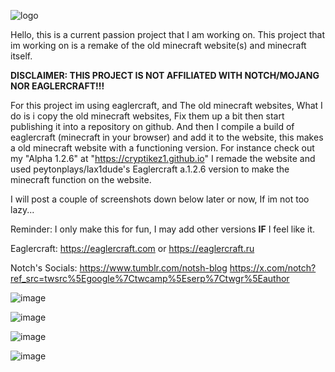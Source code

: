![logo](https://github.com/user-attachments/assets/9200b3b6-326a-408e-a160-105e91a1cc8a)


Hello, this is a current passion project that I am working on. This project that im working on is a remake of the old minecraft website(s) and minecraft itself.

**DISCLAIMER: THIS PROJECT IS NOT AFFILIATED WITH NOTCH/MOJANG NOR EAGLERCRAFT!!!**

For this project im using eaglercraft, and The old minecraft websites, What I do is i copy the old minecraft websites, Fix them up a bit then start publishing it into a
repository on github. And then I compile a build of eaglercraft (minecraft in your browser) and add it to the website, this makes a old minecraft website with a functioning
version. For instance check out my "Alpha 1.2.6" at "https://cryptikez1.github.io" I remade the website and used peytonplays/lax1dude's Eaglercraft a.1.2.6 version to make
the minecraft function on the website.

I will post a couple of screenshots down below later or now, If im not too lazy...

Reminder: I only make this for fun, I may add other versions **IF** I feel like it.

Eaglercraft: https://eaglercraft.com or https://eaglercraft.ru

Notch's Socials: https://www.tumblr.com/notsh-blog
https://x.com/notch?ref_src=twsrc%5Egoogle%7Ctwcamp%5Eserp%7Ctwgr%5Eauthor

![image](https://github.com/user-attachments/assets/ea7f3657-c3dd-4b34-a16b-47fcef821d99)

![image](https://github.com/user-attachments/assets/51379eb4-d956-4f8a-9487-a32338f58407)

![image](https://github.com/user-attachments/assets/1304f824-95d7-4061-b7c8-c0b89f6676e5)

![image](https://github.com/user-attachments/assets/beced116-8391-4bc6-ab6b-5f194f26f808)




